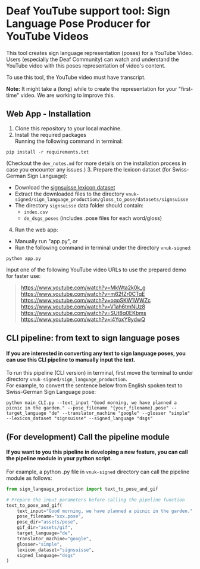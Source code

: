 # Deaf YouTube support tool: Sign Language Pose Producer for YouTube Videos  
This tool creates sign language representation (poses) for a YouTube Video. Users (especially the Deaf Community) can watch and understand the YouTube video with this poses representation of video's content.

To use this tool, the YouTube video must have transcript.  

**Note:** It might take a (long) while to create the representation for your "first-time" video. We are working to improve this.

## Web App - Installation 
1. Clone this repository to your local machine.
2. Install the required packages   
Running the following command in terminal:
```commandline
pip install -r requirements.txt
```
(Checkout the `dev_notes.md` for more details on the installation process in case you encounter any issues.)
3. Prepare the lexicon dataset (for Swiss-German Sign Language):  
- Download the [signsuisse lexicon dataset](https://drive.usercontent.google.com/download?id=1sVEASYo7CRQ1xfaXgPO8Mg1r4Hpux-vh&export=download)
- Extract the downloaded files to the directory `vnuk-signed/sign_language_production/gloss_to_pose/datasets/signsuisse`
- The directory `signsuisse` data folder should contain:
  - `index.csv`
  - `de_dsgs_poses` (includes .pose files for each word/gloss)
4. Run the web app:
- Manually run "app.py", or
- Run the following command in terminal under the directory `vnuk-signed`:
```commandline
python app.py
```  
Input one of the following YouTube video URLs to use the prepared demo for faster use:
> https://www.youtube.com/watch?v=MkWta2k0k_g  
https://www.youtube.com/watch?v=m62fZr0CTqE  
https://www.youtube.com/watch?v=oqoSKW1WWZc  
https://www.youtube.com/watch?v=V1ah6tmNUz8  
https://www.youtube.com/watch?v=SUt8q0EKbms  
https://www.youtube.com/watch?v=i4YoxY9ydwQ  

## CLI pipeline: from text to sign language poses
#### If you are interested in converting any text to sign language poses, you can use this CLI pipeline to manually input the text.
To run this pipeline (CLI version) in terminal, first move the terminal to under directory `vnuk-signed/sign_language_production`.  
For example, to convert the sentence below from English spoken text to Swiss-German Sign Language pose:  
```commandline
python main_CLI.py --text_input "Good morning, we have planned a picnic in the garden." --pose_filename "{your_filename}.pose" --target_language "de" --translator_machine "google" --glosser "simple" --lexicon_dataset "signsuisse" --signed_language "dsgs" 
```

## (For development) Call the pipeline module
#### If you want to you this pipeline in developing a new feature, you can call the pipeline module in your python script.
For example, a python .py file in `vnuk-signed` directory can call the pipeline module as follows:
```python
from sign_language_production import text_to_pose_and_gif

# Prepare the input parameters before calling the pipeline function
text_to_pose_and_gif(
    text_input="Good morning, we have planned a picnic in the garden.",
    pose_filename="xxx.pose",
    pose_dir="assets/pose",
    gif_dir="assets/gif",
    target_language="de",
    translator_machine="google",
    glosser="simple",
    lexicon_dataset="signsuisse",
    signed_language="dsgs"
)
```
